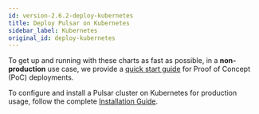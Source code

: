 ```yaml
---
id: version-2.6.2-deploy-kubernetes
title: Deploy Pulsar on Kubernetes
sidebar_label: Kubernetes
original_id: deploy-kubernetes
---
```


To get up and running with these charts as fast as possible, in a **non-production** use case, we provide
a [quick start guide](getting-started-helm.md) for Proof of Concept (PoC) deployments.

To configure and install a Pulsar cluster on Kubernetes for production usage, follow the complete [Installation Guide](helm-install.md).